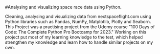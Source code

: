 
#Analysing and visualizing space race data using Python.

Cleaning, analysing and visualizing data from nextspaceflight.com using Python libraries such as Pandas, NumPy, Matplotlib, Plotly and Seaborn.
This Project was a practising project from the Udemy course "100 Days of Code: The Complete Python Pro Bootcamp for 2023."
Working on this project put most of my learning knowledge to the test, which helped strengthen my knowledge and learn how to handle similar projects on my own.
